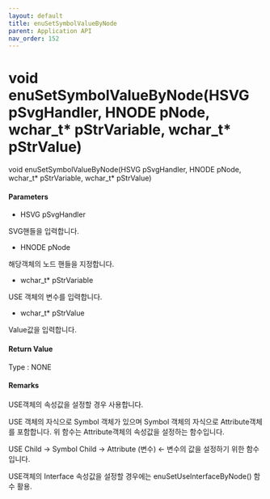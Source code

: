 ```yaml
---
layout: default
title: enuSetSymbolValueByNode
parent: Application API
nav_order: 152
---
```

# void enuSetSymbolValueByNode\(HSVG pSvgHandler, HNODE pNode, wchar\_t\* pStrVariable, wchar\_t\* pStrValue\)

void enuSetSymbolValueByNode\(HSVG pSvgHandler, HNODE pNode, wchar\_t\* pStrVariable, wchar\_t\* pStrValue\)

#### Parameters

* HSVG pSvgHandler

SVG핸들을 입력합니다.

* HNODE pNode

해당객체의 노드 핸들을 지정합니다.

* wchar\_t\* pStrVariable

USE 객체의 변수를 입력합니다.

* wchar\_t\* pStrValue

Value값을 입력합니다.

#### Return Value

Type : NONE

#### Remarks

USE객체의 속성값을 설정할 경우 사용합니다.

USE 객체의 자식으로 Symbol 객체가 있으며 Symbol 객체의 자식으로 Attribute객체를 포함합니다. 위 함수는 Attribute객체의 속성값을 설정하는 함수입니다.

USE Child -&gt; Symbol Child -&gt; Attribute \(변수\) &lt;- 변수의 값을 설정하기 위한 함수입니다.

USE객체의 Interface 속성값을 설정할 경우에는 enuSetUseInterfaceByNode\(\) 함수 활용.

